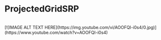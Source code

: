 # ProjectedGridSRP
<br>
[![IMAGE ALT TEXT HERE](https://img.youtube.com/vi/AOOFQI-i0s4/0.jpg)](https://www.youtube.com/watch?v=AOOFQI-i0s4)
